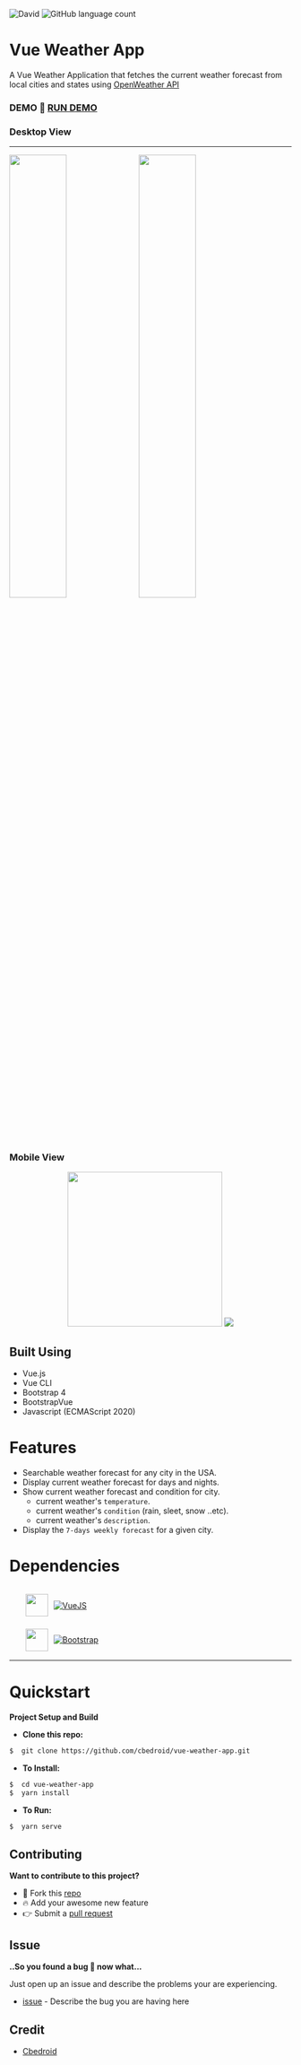 ![David](https://img.shields.io/david/cbedroid/vue-weather-app?color=%230f0)
![GitHub language count](https://img.shields.io/github/languages/count/cbedroid/vue-weather-app)

# Vue Weather App

A Vue Weather Application that fetches the current weather forecast from local cities and states using [OpenWeather API](https://openweathermap.org/)

### DEMO **:rocket: [RUN DEMO](https://cbedroid.github.io/vue-weather-app/)**

### Desktop View

---

<div styles="display: grid">
   <img src="https://user-images.githubusercontent.com/54720725/96678267-626b5200-133f-11eb-8b57-85cd4ce32827.png" width=45%/>
  <img src="https://user-images.githubusercontent.com/54720725/96677868-78c4de00-133e-11eb-82ce-20005baa2a37.png" width=45%/>
</div>

### Mobile View

<div align=center styles="width:100%; display: grid; margin: auto;">
  <img src="https://user-images.githubusercontent.com/54720725/96679216-3224b300-1341-11eb-81b7-5e5c7c7cf843.png" height=276 />
  <img src="https://user-images.githubusercontent.com/54720725/96678125-0c96aa00-133f-11eb-8c6d-a78af17807a8.png"/>
  
</div>

## Built Using

- Vue.js
- Vue CLI
- Bootstrap 4
- BootstrapVue
- Javascript (ECMAScript 2020)

# Features

- Searchable weather forecast for any city in the USA.
- Display current weather forecast for days and nights.
- Show current weather forecast and condition for city.
  - current weather's `temperature`.
  - current weather's `condition` (rain, sleet, snow ..etc).
  - current weather's `description`.
- Display the `7-days weekly forecast` for a given city.

# Dependencies

<ul>
<li style="display:flex; align-items:center;margin:5px;">

<span><img style="margin-right: 10px" src="https://vuejs.org/images/logo.png "  width="40" height="40" /></span>

<span>[![VueJS](https://img.shields.io/badge/VueJs-v2.17.3-blue)](http://vuejs.org)</span>

</li>
<li style="display:flex; align-items:center;margin:5px;">
  <span><img style="margin-right: 10px" src="https://pbs.twimg.com/profile_images/1273081551354396672/-Tzadxix_400x400.jpg"  width="40" height="40" /></span>

<span>[![Bootstrap](https://img.shields.io/badge/Bootstrap-v4.5-purple)](https://getbootstrap.com)</span>

</li>
</ul>

---

# Quickstart

**Project Setup and Build**

- **Clone this repo:**

```bash
$  git clone https://github.com/cbedroid/vue-weather-app.git
```

- **To Install:**

```bash
$  cd vue-weather-app
$  yarn install
```

- **To Run:**

```bash
$  yarn serve
```

## Contributing

**Want to contribute to this project?**

- :fork_and_knife: Fork this [repo][link-repo]
- :fire: Add your awesome new feature
- :point_right: Submit a [pull request][link-pull-request]

## Issue

**..So you found a bug :bug: now what...**

Just open up an issue and describe the problems your are experiencing.

- [issue][link-issue] - Describe the bug you are having here

## Credit

- [Cbedroid][link-author]

[link-author]: https://twitter.com/cbedroid
[link-issue]: https://github.com/cbedroid/vue-weather-app/issues/new
[link-pull-request]: https://github.com/cbedroid/vue-weather-app/pull/master
[link-repo]: https://github.com/cbedroid/vue-weather-app/
